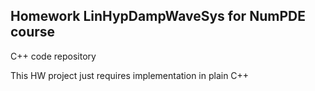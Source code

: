## Homework LinHypDampWaveSys for NumPDE course

C++ code repository

This HW project just requires implementation in plain C++
